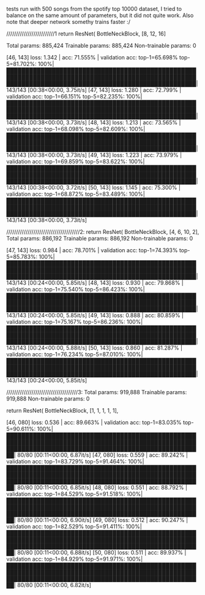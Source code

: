 tests run with 500 songs from the spotify top 10000 dataset, I tried to balance on the same amount of parameters, but it did not quite work.
Also note that deeper network somethy trains faster :/

/////////////////////////1
    return ResNet(
        BottleNeckBlock, [8, 12, 16]

Total params: 885,424
Trainable params: 885,424
Non-trainable params: 0

[46, 143] loss: 1.342 | acc: 71.555% | validation acc: top-1=65.698% top-5=81.702%: 100%|██████████████████████████████████████████████████████████████████████████████████████████████████████████████████████████████████████████████████████| 143/143 [00:38<00:00,  3.75it/s]
[47, 143] loss: 1.280 | acc: 72.799% | validation acc: top-1=66.151% top-5=82.235%: 100%|██████████████████████████████████████████████████████████████████████████████████████████████████████████████████████████████████████████████████████| 143/143 [00:38<00:00,  3.73it/s]
[48, 143] loss: 1.213 | acc: 73.565% | validation acc: top-1=68.098% top-5=82.609%: 100%|██████████████████████████████████████████████████████████████████████████████████████████████████████████████████████████████████████████████████████| 143/143 [00:38<00:00,  3.73it/s]
[49, 143] loss: 1.223 | acc: 73.979% | validation acc: top-1=69.859% top-5=83.622%: 100%|██████████████████████████████████████████████████████████████████████████████████████████████████████████████████████████████████████████████████████| 143/143 [00:38<00:00,  3.72it/s]
[50, 143] loss: 1.145 | acc: 75.300% | validation acc: top-1=68.872% top-5=83.489%: 100%|██████████████████████████████████████████████████████████████████████████████████████████████████████████████████████████████████████████████████████| 143/143 [00:38<00:00,  3.73it/s]



//////////////////////////////////////2:
    return ResNet(
        BottleNeckBlock, [4, 6, 10, 2],
Total params: 886,192
Trainable params: 886,192
Non-trainable params: 0

[47, 143] loss: 0.984 | acc: 78.701% | validation acc: top-1=74.393% top-5=85.783%: 100%|██████████████████████████████████████████████████████████████████████████████████████████████████████████████████████████████████████████████████████| 143/143 [00:24<00:00,  5.85it/s]
[48, 143] loss: 0.930 | acc: 79.868% | validation acc: top-1=75.540% top-5=86.423%: 100%|██████████████████████████████████████████████████████████████████████████████████████████████████████████████████████████████████████████████████████| 143/143 [00:24<00:00,  5.85it/s]
[49, 143] loss: 0.888 | acc: 80.859% | validation acc: top-1=75.167% top-5=86.236%: 100%|██████████████████████████████████████████████████████████████████████████████████████████████████████████████████████████████████████████████████████| 143/143 [00:24<00:00,  5.88it/s]
[50, 143] loss: 0.860 | acc: 81.287% | validation acc: top-1=76.234% top-5=87.010%: 100%|██████████████████████████████████████████████████████████████████████████████████████████████████████████████████████████████████████████████████████| 143/143 [00:24<00:00,  5.85it/s]


/////////////////////////////////////3:
Total params: 919,888
Trainable params: 919,888
Non-trainable params: 0


return ResNet(
    BottleNeckBlock, [1, 1, 1, 1, 1],

[46, 080] loss: 0.536 | acc: 89.663% | validation acc: top-1=83.035% top-5=90.611%: 100%|████████████████████████████████████████████████████████████████████████████████████████████████████████████████████████████████████████████████████████| 80/80 [00:11<00:00,  6.87it/s]
[47, 080] loss: 0.559 | acc: 89.242% | validation acc: top-1=83.729% top-5=91.464%: 100%|████████████████████████████████████████████████████████████████████████████████████████████████████████████████████████████████████████████████████████| 80/80 [00:11<00:00,  6.85it/s]
[48, 080] loss: 0.551 | acc: 88.792% | validation acc: top-1=84.529% top-5=91.518%: 100%|████████████████████████████████████████████████████████████████████████████████████████████████████████████████████████████████████████████████████████| 80/80 [00:11<00:00,  6.90it/s]
[49, 080] loss: 0.512 | acc: 90.247% | validation acc: top-1=82.529% top-5=91.411%: 100%|████████████████████████████████████████████████████████████████████████████████████████████████████████████████████████████████████████████████████████| 80/80 [00:11<00:00,  6.88it/s]
[50, 080] loss: 0.511 | acc: 89.937% | validation acc: top-1=84.929% top-5=91.971%: 100%|████████████████████████████████████████████████████████████████████████████████████████████████████████████████████████████████████████████████████████| 80/80 [00:11<00:00,  6.82it/s]